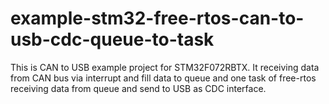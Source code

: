 # example-stm32-free-rtos-can-to-usb-cdc-queue-to-task
This is CAN to USB example project for STM32F072RBTX. It receiving data from CAN bus via interrupt and fill data to queue and one task of free-rtos receiving data from queue and send to USB as CDC interface.
